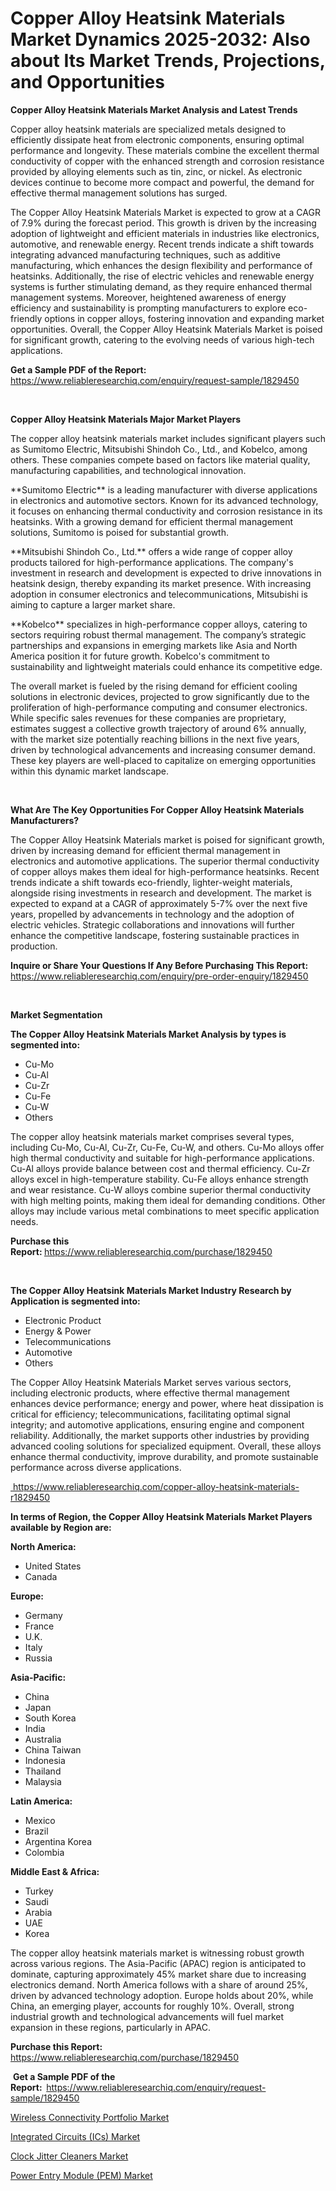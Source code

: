 <p><h1>Copper Alloy Heatsink Materials Market Dynamics 2025-2032: Also about Its Market Trends, Projections, and Opportunities</h1></p><p><strong>Copper Alloy Heatsink Materials Market Analysis and Latest Trends</strong></p>
<p><p>Copper alloy heatsink materials are specialized metals designed to efficiently dissipate heat from electronic components, ensuring optimal performance and longevity. These materials combine the excellent thermal conductivity of copper with the enhanced strength and corrosion resistance provided by alloying elements such as tin, zinc, or nickel. As electronic devices continue to become more compact and powerful, the demand for effective thermal management solutions has surged.</p><p>The Copper Alloy Heatsink Materials Market is expected to grow at a CAGR of 7.9% during the forecast period. This growth is driven by the increasing adoption of lightweight and efficient materials in industries like electronics, automotive, and renewable energy. Recent trends indicate a shift towards integrating advanced manufacturing techniques, such as additive manufacturing, which enhances the design flexibility and performance of heatsinks. Additionally, the rise of electric vehicles and renewable energy systems is further stimulating demand, as they require enhanced thermal management systems. Moreover, heightened awareness of energy efficiency and sustainability is prompting manufacturers to explore eco-friendly options in copper alloys, fostering innovation and expanding market opportunities. Overall, the Copper Alloy Heatsink Materials Market is poised for significant growth, catering to the evolving needs of various high-tech applications.</p></p>
<p><strong>Get a Sample PDF of the Report:&nbsp;</strong> <a href="https://www.reliableresearchiq.com/enquiry/request-sample/1829450?utm_campaign=1129&utm_medium=2&utm_source=Github&utm_content=ia&utm_term=13022025&utm_id=copper-alloy-heatsink-materials">https://www.reliableresearchiq.com/enquiry/request-sample/1829450</a></p>
<p>&nbsp;</p>
<p><strong>Copper Alloy Heatsink Materials Major Market Players</strong></p>
<p><p>The copper alloy heatsink materials market includes significant players such as Sumitomo Electric, Mitsubishi Shindoh Co., Ltd., and Kobelco, among others. These companies compete based on factors like material quality, manufacturing capabilities, and technological innovation.</p><p>**Sumitomo Electric** is a leading manufacturer with diverse applications in electronics and automotive sectors. Known for its advanced technology, it focuses on enhancing thermal conductivity and corrosion resistance in its heatsinks. With a growing demand for efficient thermal management solutions, Sumitomo is poised for substantial growth.</p><p>**Mitsubishi Shindoh Co., Ltd.** offers a wide range of copper alloy products tailored for high-performance applications. The company's investment in research and development is expected to drive innovations in heatsink design, thereby expanding its market presence. With increasing adoption in consumer electronics and telecommunications, Mitsubishi is aiming to capture a larger market share.</p><p>**Kobelco** specializes in high-performance copper alloys, catering to sectors requiring robust thermal management. The company’s strategic partnerships and expansions in emerging markets like Asia and North America position it for future growth. Kobelco's commitment to sustainability and lightweight materials could enhance its competitive edge.</p><p>The overall market is fueled by the rising demand for efficient cooling solutions in electronic devices, projected to grow significantly due to the proliferation of high-performance computing and consumer electronics. While specific sales revenues for these companies are proprietary, estimates suggest a collective growth trajectory of around 6% annually, with the market size potentially reaching billions in the next five years, driven by technological advancements and increasing consumer demand. These key players are well-placed to capitalize on emerging opportunities within this dynamic market landscape.</p></p>
<p>&nbsp;</p>
<p><strong>What Are The Key Opportunities For Copper Alloy Heatsink Materials Manufacturers?</strong></p>
<p><p>The Copper Alloy Heatsink Materials market is poised for significant growth, driven by increasing demand for efficient thermal management in electronics and automotive applications. The superior thermal conductivity of copper alloys makes them ideal for high-performance heatsinks. Recent trends indicate a shift towards eco-friendly, lighter-weight materials, alongside rising investments in research and development. The market is expected to expand at a CAGR of approximately 5-7% over the next five years, propelled by advancements in technology and the adoption of electric vehicles. Strategic collaborations and innovations will further enhance the competitive landscape, fostering sustainable practices in production.</p></p>
<p><strong>Inquire or Share Your Questions If Any Before Purchasing This Report:</strong> <a href="https://www.reliableresearchiq.com/enquiry/pre-order-enquiry/1829450?utm_campaign=1129&utm_medium=2&utm_source=Github&utm_content=ia&utm_term=13022025&utm_id=copper-alloy-heatsink-materials">https://www.reliableresearchiq.com/enquiry/pre-order-enquiry/1829450</a></p>
<p>&nbsp;</p>
<p><strong>Market Segmentation</strong></p>
<p><strong>The Copper Alloy Heatsink Materials Market Analysis by types is segmented into:</strong></p>
<p><ul><li>Cu-Mo</li><li>Cu-Al</li><li>Cu-Zr</li><li>Cu-Fe</li><li>Cu-W</li><li>Others</li></ul></p>
<p><p>The copper alloy heatsink materials market comprises several types, including Cu-Mo, Cu-Al, Cu-Zr, Cu-Fe, Cu-W, and others. Cu-Mo alloys offer high thermal conductivity and suitable for high-performance applications. Cu-Al alloys provide balance between cost and thermal efficiency. Cu-Zr alloys excel in high-temperature stability. Cu-Fe alloys enhance strength and wear resistance. Cu-W alloys combine superior thermal conductivity with high melting points, making them ideal for demanding conditions. Other alloys may include various metal combinations to meet specific application needs.</p></p>
<p><strong>Purchase this Report:&nbsp;</strong><a href="https://www.reliableresearchiq.com/purchase/1829450?utm_campaign=1129&utm_medium=2&utm_source=Github&utm_content=ia&utm_term=13022025&utm_id=copper-alloy-heatsink-materials">https://www.reliableresearchiq.com/purchase/1829450</a></p>
<p>&nbsp;</p>
<p><strong>The Copper Alloy Heatsink Materials Market Industry Research by Application is segmented into:</strong></p>
<p><ul><li>Electronic Product</li><li>Energy & Power</li><li>Telecommunications</li><li>Automotive</li><li>Others</li></ul></p>
<p><p>The Copper Alloy Heatsink Materials Market serves various sectors, including electronic products, where effective thermal management enhances device performance; energy and power, where heat dissipation is critical for efficiency; telecommunications, facilitating optimal signal integrity; and automotive applications, ensuring engine and component reliability. Additionally, the market supports other industries by providing advanced cooling solutions for specialized equipment. Overall, these alloys enhance thermal conductivity, improve durability, and promote sustainable performance across diverse applications.</p></p>
<p><a href="https://www.reliableresearchiq.com/copper-alloy-heatsink-materials-r1829450?utm_campaign=1129&utm_medium=2&utm_source=Github&utm_content=ia&utm_term=13022025&utm_id=copper-alloy-heatsink-materials">&nbsp;https://www.reliableresearchiq.com/copper-alloy-heatsink-materials-r1829450</a></p>
<p><strong>In terms of Region, the Copper Alloy Heatsink Materials Market Players available by Region are:</strong></p>
<p>
    <p> <strong> North America: </strong>
        <ul>
            <li>United States</li>
            <li>Canada</li>
        </ul>
        </p> 
    <p> <strong> Europe: </strong>
        <ul>
            <li>Germany</li>
            <li>France</li>
            <li>U.K.</li>
            <li>Italy</li>
            <li>Russia</li>
        </ul>
        </p> 
    <p> <strong> Asia-Pacific: </strong>
        <ul>
            <li>China</li>
            <li>Japan</li>
            <li>South Korea</li>
            <li>India</li>
            <li>Australia</li>
            <li>China Taiwan</li>
            <li>Indonesia</li>
            <li>Thailand</li>
            <li>Malaysia</li>
        </ul>
        </p> 
    <p> <strong> Latin America: </strong>
        <ul>
            <li>Mexico</li>
            <li>Brazil</li>
            <li>Argentina Korea</li>
            <li>Colombia</li>
        </ul>
        </p> 
    <p> <strong> Middle East & Africa: </strong>
        <ul>
            <li>Turkey</li>
            <li>Saudi</li>
            <li>Arabia</li>
            <li>UAE</li>
            <li>Korea</li>
        </ul>
    </p>
    </p>
<p><p>The copper alloy heatsink materials market is witnessing robust growth across various regions. The Asia-Pacific (APAC) region is anticipated to dominate, capturing approximately 45% market share due to increasing electronics demand. North America follows with a share of around 25%, driven by advanced technology adoption. Europe holds about 20%, while China, an emerging player, accounts for roughly 10%. Overall, strong industrial growth and technological advancements will fuel market expansion in these regions, particularly in APAC.</p></p>
<p><strong>Purchase this Report: </strong><a href="https://www.reliableresearchiq.com/purchase/1829450?utm_campaign=1129&utm_medium=2&utm_source=Github&utm_content=ia&utm_term=13022025&utm_id=copper-alloy-heatsink-materials">https://www.reliableresearchiq.com/purchase/1829450</a></p>
<p>&nbsp;<strong>Get a Sample PDF of the Report:&nbsp;&nbsp;</strong><a href="https://www.reliableresearchiq.com/enquiry/request-sample/1829450?utm_campaign=1129&utm_medium=2&utm_source=Github&utm_content=ia&utm_term=13022025&utm_id=copper-alloy-heatsink-materials">https://www.reliableresearchiq.com/enquiry/request-sample/1829450</a></p>
<p><strong></strong></p>
<p><p><a href="https://github.com/naulasulakr0/Market-Research-Report-List-1/blob/main/wireless-connectivity-portfolio-market.md?utm_campaign=1129&utm_medium=2&utm_source=Github&utm_content=ia&utm_term=13022025&utm_id=copper-alloy-heatsink-materials">Wireless Connectivity Portfolio Market</a></p><p><a href="https://github.com/qettipotja/Market-Research-Report-List-1/blob/main/integrated-circuits-ics-market.md?utm_campaign=1129&utm_medium=2&utm_source=Github&utm_content=ia&utm_term=13022025&utm_id=copper-alloy-heatsink-materials">Integrated Circuits (ICs) Market</a></p><p><a href="https://github.com/haimamuirev8/Market-Research-Report-List-1/blob/main/clock-jitter-cleaners-market.md?utm_campaign=1129&utm_medium=2&utm_source=Github&utm_content=ia&utm_term=13022025&utm_id=copper-alloy-heatsink-materials">Clock Jitter Cleaners Market</a></p><p><a href="https://github.com/iquiseeboli/Market-Research-Report-List-1/blob/main/power-entry-module-pem-market.md?utm_campaign=1129&utm_medium=2&utm_source=Github&utm_content=ia&utm_term=13022025&utm_id=copper-alloy-heatsink-materials">Power Entry Module (PEM) Market</a></p></p>